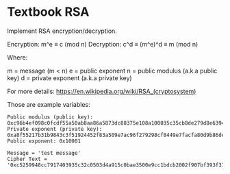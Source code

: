Textbook RSA
============

Implement RSA encryption/decryption.

Encryption: m^e ≡ c (mod n)
Decryption: c^d ≡ (m^e)^d ≡ m (mod n)

Where:

m = message (m < n)
e = public exponent
n = public modulus (a.k.a public key)
d = private exponent (a.k.a private key)

For more details: https://en.wikipedia.org/wiki/RSA_(cryptosystem)

Those are example variables:

```
Public modulus (public key): 0xc96b4ef098c0fcdf55a50ab8aa86a5873dc88375e108a100035c35cb8de279d8e639452a31bb616d7fffe5112f682a370496390137141148c9bebde87720693c854ebc6d680da569d89c0f95664750e1babd3ffabcba704f161c2945bb1cf1c22bdd24d713b35cacfca9ddcf5c6b3530880bd9c656c150d8db2ef8922fbfba95
Private exponent (private key): 0xa8f55217b31b9843c3f51924452f83a509e7ac96f279298cf8449e7facfa80d9b86dec1df3efca4f6f62fa054b6e2693564ea96ce285fbe5c20e3601ce042b2173411d82fe296868e9f7b771441247098519b316d123d693a54ef0ef58044bc1d97f1d447c551efa52b2a7a2f68e200cc1fefe2aedafd7960d078b2c92daa295
Public exponent: 0x10001
```
```
Message = 'test message'
Cipher Text = '0xc5259948cc7917403935c32c0503d4a915c0bae3500e9cc1bdcb2002f907bf393f370f2e15b247e57d912c0ef4bf1d881df3f4794f116e436298c22e1855c134b667c0f448910494d3a8d836819e67e0d4ba6085b023b4af4ca3f2c6313f426835d2a9c12b179feba1fd15f147095221c92e1a5f374a593be1bf903be02efbde'
```
